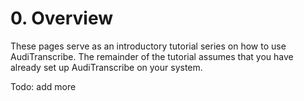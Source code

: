 # 0. Overview

These pages serve as an introductory tutorial series on how to use AudiTranscribe.
The remainder of the tutorial assumes that you have already set up AudiTranscribe on your system.

Todo: add more
